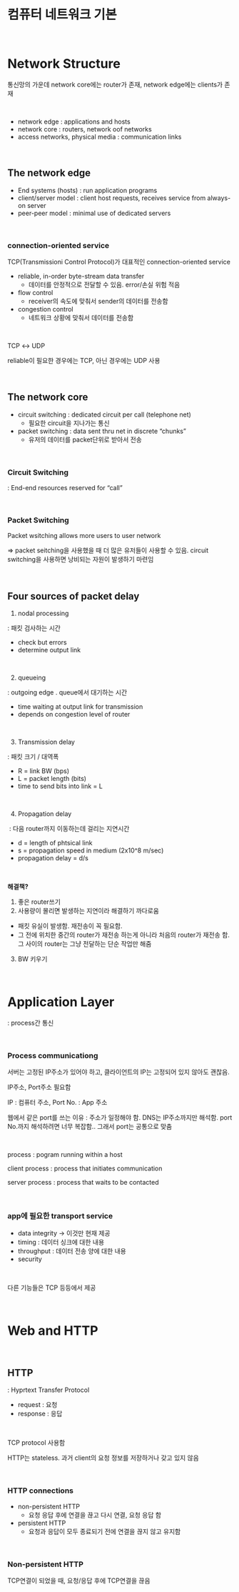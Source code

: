 # 컴퓨터 네트워크 기본

<br>

# Network Structure

통신망의 가운데 network core에는 router가 존재, network edge에는 clients가 존재

<br>

- network edge : applications and hosts
- network core : routers, network oof networks
- access networks, physical media : communication links

<br>

## The network edge

- End systems (hosts) : run application programs
- client/server model : client host requests, receives service from always-on server
- peer-peer model : minimal use of dedicated servers

<br>

### connection-oriented service

TCP(Transmissioni Control Protocol)가 대표적인 connection-oriented service

- reliable, in-order byte-stream data transfer
    - 데이터를 안정적으로 전달할 수 있음. error/손실 위험 적음
- flow control
    - receiver의 속도에 맞춰서 sender의 데이터를 전송함
- congestion control
    - 네트워크 상황에 맞춰서 데이터를 전송함

<br>

TCP ↔ UDP

reliable이 필요한 경우에는 TCP, 아닌 경우에는 UDP 사용

<br>

## The network core

- circuit switching : dedicated circuit per call (telephone net)
    - 필요한 circuit을 지나가는 통신
- packet switching : data sent thru net in discrete “chunks”
    - 유저의 데이터를 packet단위로 받아서 전송

<br>

### Circuit Switching

: End-end resources reserved for “call”

<br>

### Packet Switching

Packet wsitching allows more users to user network

⇒ packet  seitching을 사용했을 때 더 많은 유저들이 사용할 수 있음. circuit switching을 사용하면 낭비되는 자원이 발생하기 마련임

<br>

## Four sources of packet delay

1.  nodal processing

   : 패킷 검사하는 시간

- check but errors
- determine output link

<br>

2.  queueing

   : outgoing edge . queue에서 대기하는 시간

- time waiting at output link for transmission
- depends on congestion level of router

<br>

3.  Transmission delay

   : 패킷 크기 / 대역폭

- R = link BW  (bps)
- L = packet length (bits)
- time to send bits into link = L

<br>

4.  Propagation delay

​	: 다음 router까지 이동하는데 걸리는 지연시간

- d = length of phtsical link
- s = propagation speed in medium (2x10^8 m/sec)
- propagation delay = d/s

<br>

**해결책?**

1.  좋은 router쓰기
2.  사용량이 몰리면 발생하는 지연이라 해결하기 까다로움
   - 패킷 유실이 발생함. 재전송이 꼭 필요함.
   - 그 전에 위치한 중간의 router가 재전송 하는게 아니라 처음의 router가 재전송 함. 그 사이의 router는 그냥 		전달하는 단순 작업만 해줌

3.  BW 키우기

<br>

# Application Layer

: process간 통신

<br>

### Process communicationg

서버는 고정된 IP주소가 있어야 하고, 클라이언트의 IP는 고정되어 있지 않아도 괜찮음.

IP주소, Port주소 필요함

IP : 컴퓨터 주소, Port No. : App 주소

웹에서 같은 port를 쓰는 이유 :  주소가 일정해야 함. DNS는 IP주소까지만 해석함. port No.까지 해석하려면 너무 복잡함.. 그래서 port는 공통으로 맞춤

<br>

process : pogram running within a host

client process : process that initiates communication

server process : process that waits to be contacted

<br>

### app에 필요한 transport service

- data integrity → 이것만 현재 제공
- timing : 데이터 싱크에 대한 내용
- throughput : 데이터 전송 양에 대한 내용
- security

<br>

다른 기능들은 TCP 등등에서 제공

<br>

# Web and HTTP

<br>

## HTTP

: Hyprtext Transfer Protocol

- request : 요청
- response : 응답

<br>

TCP protocol 사용함

HTTP는 stateless. 과거 client의 요청 정보를 저장하거나 갖고 있지 않음

<br>

### HTTP connections

- non-persistent HTTP
    - 요청 응답 후에 연결을 끊고 다시 연결, 요청 응답 함
- persistent HTTP
    - 요청과 응답이 모두 종료되기 전에 연결을 끊지 않고 유지함

<br>

### Non-persistent HTTP

TCP연결이 되었을 때, 요청/응답 후에 TCP연결을 끊음